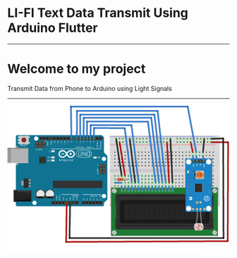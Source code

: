 #                                                                 LI-FI Text Data Transmit Using Arduino Flutter

<hr>

<h1>Welcome to my project</h1>

Transmit Data from Phone to Arduino using Light Signals

<hr>

![Image ALT](https://github.com/SriranganathanG-2601/LI-FI_Text_Data_Transmit_Using_Arduino_Flutter/blob/83bac8a87fefe1b5b307a25559508641d8a5f101/Circuit%20diagram.png)

